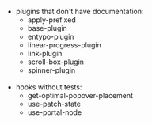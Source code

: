 * plugins that don't have documentation:
  * apply-prefixed
  * base-plugin
  * entypo-plugin
  * linear-progress-plugin
  * link-plugin
  * scroll-box-plugin
  * spinner-plugin
<br><br>
* hooks without tests:
  * get-optimal-popover-placement
  * use-patch-state
  * use-portal-node

